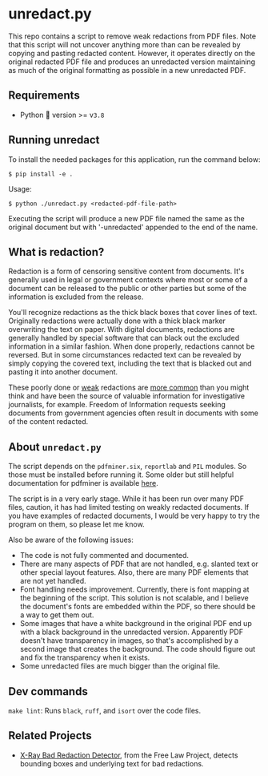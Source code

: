 # unredact.py

This repo contains a script to remove weak redactions from PDF files. Note that
this script will not uncover anything more than can be revealed by copying and
pasting redacted content. However, it operates directly on the original
redacted PDF file and produces an unredacted version maintaining as much of the
original formatting as possible in a new unredacted PDF.

## Requirements
- Python 🐍 version >= v`3.8`

## Running unredact
To install the needed packages for this application, run the command below:
```shell
$ pip install -e .
```

Usage:
```shell
$ python ./unredact.py <redacted-pdf-file-path>
```

Executing the script will produce a new PDF file named the same as the original
document but with '-unredacted' appended to the end of the name.

## What is redaction?
Redaction is a form of censoring sensitive content from documents. It's
generally used in legal or government contexts where most or some of a document
can be released to the public or other parties but some of the information is
excluded from the release.

You'll recognize redactions as the thick black boxes that cover lines
of text. Originally redactions were actually done with a thick black marker
overwriting the text on paper. With digital documents, redactions are generally
handled by special software that can black out the excluded information in a
similar fashion. When done properly, redactions cannot be reversed. But in some
circumstances redacted text can be revealed by simply copying the covered text,
including the text that is blacked out and pasting it into another document.

These poorly done or [weak](https://www.cjr.org/local_news/redaction-sun-sentinel.php) redactions are [more
common](https://www.americanbar.org/groups/judicial/publications/judges_journal/2019/spring/embarrassing-redaction-failures/)
than you might think and have been the source of valuable information for 
investigative journalists, for example. Freedom of Information requests seeking
documents from government agencies often result in documents with some of the 
content redacted.

## About `unredact.py`
The script depends on the `pdfminer.six`, `reportlab` and `PIL` modules. So
those must be installed before running it. Some older but still helpful 
documentation for pdfminer is available [here](https://buildmedia.readthedocs.org/media/pdf/pdfminer-docs/latest/pdfminer-docs.pdf).

The script is in a very early stage. While it has been run over many PDF files,
caution, it has had limited testing on weakly redacted documents. If you
have examples of redacted documents, I would be very happy to try the program
on them, so please let me know.

Also be aware of the following issues:

* The code is not fully commented and documented.
* There are many aspects of PDF that are not handled, e.g. slanted text or
other special layout features. Also, there are many PDF elements that
are not yet handled.
* Font handling needs improvement. Currently, there is font mapping at the
beginning of the script. This solution is not scalable, and I believe the
document's fonts are embedded within the PDF, so there should be a way to 
get them out.
* Some images that have a white background in the original PDF end up with a
black background in the unredacted version. Apparently PDF doesn't have
transparency in images, so that's accomplished by a second image that creates
the background. The code should figure out and fix the transparency when it
exists.
* Some unredacted files are much bigger than the original file.


## Dev commands
`make lint`: Runs `black`, `ruff`, and `isort` over the code files.

## Related Projects
* [X-Ray Bad Redaction Detector](https://free.law/projects/x-ray), from the
Free Law Project, detects bounding boxes and underlying text for bad
redactions.
